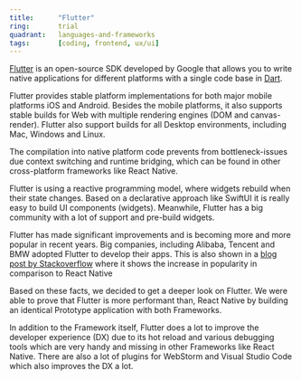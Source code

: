 ```yaml
---
title:      "Flutter"
ring:       trial
quadrant:   languages-and-frameworks
tags:       [coding, frontend, ux/ui]
---
```


[Flutter](https://flutter.dev/) is an open-source SDK developed by Google that allows you to write native applications
for different platforms with a single code base in [Dart](https://dart.dev/).

Flutter provides stable platform implementations for both major mobile platforms iOS and Android. Besides the mobile
platforms, it also supports stable builds for Web with multiple rendering engines (DOM and canvas-render). Flutter also
support builds for all Desktop environments, including Mac, Windows and Linux.

The compilation into native platform code prevents from bottleneck-issues due context switching and runtime bridging,
which can be found in other cross-platform frameworks like React Native.

Flutter is using a reactive programming model, where widgets rebuild when their state changes. Based on a declarative
approach like SwiftUI it is really easy to build UI components (widgets). Meanwhile, Flutter has a big community with a
lot of support and pre-build widgets.

Flutter has made significant improvements and is becoming more and more popular in recent years. Big companies,
including Alibaba, Tencent and BMW adopted Flutter to develop their apps. This is also shown in
a [blog post by Stackoverflow](https://stackoverflow.blog/2022/02/21/why-flutter-is-the-most-popular-cross-platform-mobile-sdk/)
where  it shows the increase in popularity in comparison to React Native

Based on these facts, we decided to get a deeper look on Flutter. We were able to prove that Flutter is more performant
than, React Native by building an identical Prototype application with both Frameworks.

In addition to the Framework itself, Flutter does a lot to improve the developer experience (DX) due to its hot reload
and various debugging tools which are very handy and missing in other Frameworks like React Native. There are also a lot
of plugins for WebStorm and Visual Studio Code which also improves the DX a lot. 
